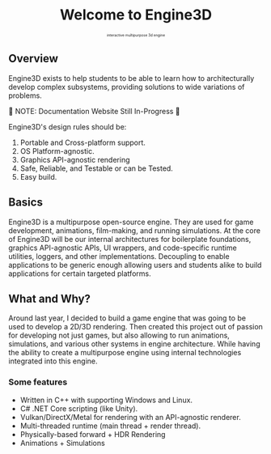 
<div align="center">
<h1>Welcome to Engine3D</h1>
   <p style="text-transform: lowercase; font-weight: normal; font-size: 50%">Interactive multipurpose 3D engine</p>
</div>

## Overview
Engine3D exists to help students to be able to learn how to architecturally develop complex subsystems, providing solutions to wide variations of problems.

🚧 NOTE: Documentation Website Still In-Progress 🚧
 

Engine3D's design rules should be:

1. Portable and Cross-platform support.
2. OS Platform-agnostic.
3. Graphics API-agnostic rendering
4. Safe, Reliable, and Testable or can be Tested.
5. Easy build.

## Basics
Engine3D is a multipurpose open-source engine. They are used for game development, animations, film-making, and running simulations. At the core of Engine3D will be our internal architectures for boilerplate foundations, graphics API-agnostic APIs, UI wrappers, and code-specific runtime utilities, loggers, and other implementations. Decoupling to enable applications to be generic enough allowing users and students alike to build applications for certain targeted platforms.

## What and Why?
Around last year, I decided to build a game engine that was going to be used to develop a 2D/3D rendering. Then created this project out of passion for developing not just games, but also allowing to run animations, simulations, and various other systems in engine architecture. While having the ability to create a  multipurpose engine using internal technologies integrated into this engine.

### Some features
* Written in C++ with supporting Windows and Linux.
* C# .NET Core scripting (like Unity).
* Vulkan/DirectX/Metal for rendering with an API-agnostic renderer.
* Multi-threaded runtime (main thread + render thread).
* Physically-based forward + HDR Rendering
* Animations + Simulations


